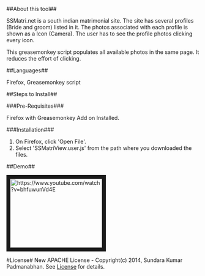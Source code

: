  ##About this tool##

SSMatri.net is a south indian matrimonial site. The site has several profiles (Bride and groom) listed in it. 
The photos associated with each profile is shown as a Icon (Camera). The user has to see the profile photos clicking every 
icon. 

This greasemonkey script populates all available photos in the same page. It reduces the effort of clicking. 

 ##Languages##

Firefox, Greasemonkey script
     
 ##Steps to Install##

###Pre-Requisites###

Firefox with Greasemonkey Add on Installed. 

###Installation###
  
1. On Firefox, click 'Open File'.
2. Select 'SSMatriView.user.js' from the path where you downloaded the files. 

##Demo##

<a href="http://www.youtube.com/watch?feature=player_embedded&v=bhfuwunVd4E" target="_blank">
<img src="http://img.youtube.com/vi/bhfuwunVd4E/0.jpg" alt="https://www.youtube.com/watch?v=bhfuwunVd4E" width="240" height="180" border="10" /></a>

#License#
New APACHE License - Copyright(c) 2014, Sundara Kumar Padmanabhan. 
See [License](http://www.apache.org/licenses/LICENSE-2.0.html) for details.
